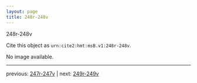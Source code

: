 ```yaml
---
layout: page
title: 248r-248v
---
```


248r-248v

Cite this object as `urn:cite2:hmt:msB.v1:248r-248v`.

No image available. 



---

previous: [247r-247v](../247r-247v/) | next: [249r-249v](../249r-249v/)